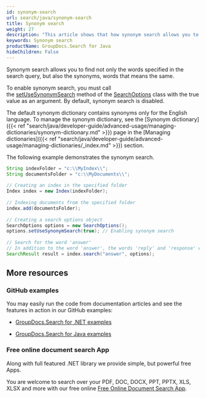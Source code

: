 ```yaml
---
id: synonym-search
url: search/java/synonym-search
title: Synonym search
weight: 27
description: "This article shows that how synonym search allows you to find not only the words specified in the search query, but also the synonyms, words that means the same."
keywords: Synonym search
productName: GroupDocs.Search for Java
hideChildren: False
---
```

Synonym search allows you to find not only the words specified in the search query, but also the synonyms, words that means the same.

To enable synonym search, you must call the [setUseSynonymSearch](https://reference.groupdocs.com/search/java/com.groupdocs.search.options/SearchOptions#setUseSynonymSearch(boolean)) method of the [SearchOptions](https://reference.groupdocs.com/search/java/com.groupdocs.search.options/SearchOptions) class with the true value as an argument. By default, synonym search is disabled.

The default synonym dictionary contains synonyms only for the English language. To manage the synonym dictionary, see the [Synonym dictionary]({{< ref "search/java/developer-guide/advanced-usage/managing-dictionaries/synonym-dictionary.md" >}}) page in the [Managing dictionaries]({{< ref "search/java/developer-guide/advanced-usage/managing-dictionaries/_index.md" >}}) section.

The following example demonstrates the synonym search.



```java
String indexFolder = "c:\\MyIndex\\";
String documentsFolder = "c:\\MyDocuments\\";
 
// Creating an index in the specified folder
Index index = new Index(indexFolder);
 
// Indexing documents from the specified folder
index.add(documentsFolder);
 
// Creating a search options object
SearchOptions options = new SearchOptions();
options.setUseSynonymSearch(true); // Enabling synonym search
 
// Search for the word 'answer'
// In addition to the word 'answer', the words 'reply' and 'response' will also be found
SearchResult result = index.search("answer", options);
```

## More resources

### GitHub examples

You may easily run the code from documentation articles and see the features in action in our GitHub examples:

*   [GroupDocs.Search for .NET examples](https://github.com/groupdocs-search/GroupDocs.Search-for-.NET)
    
*   [GroupDocs.Search for Java examples](https://github.com/groupdocs-search/GroupDocs.Search-for-Java)
    

### Free online document search App

Along with full featured .NET library we provide simple, but powerful free Apps.

You are welcome to search over your PDF, DOC, DOCX, PPT, PPTX, XLS, XLSX and more with our free online [Free Online Document Search App](https://products.groupdocs.app/search).
